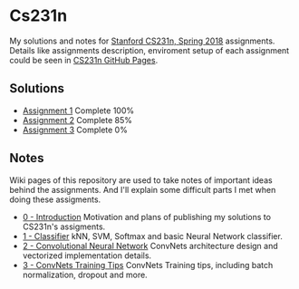 # Cs231n

My solutions and notes for [Stanford CS231n, Spring 2018](http://cs231n.stanford.edu/) assignments. Details like assignments description, enviroment setup of each assignment could be seen in [CS231n GitHub Pages](http://cs231n.github.io/).

## Solutions

* [Assignment 1](https://github.com/ECer23/cs231n.assignments/tree/master/assignment1) Complete 100%
* [Assignment 2](https://github.com/ECer23/cs231n.assignments/tree/master/assignment2) Complete 85%
* [Assignment 3](https://github.com/ECer23/cs231n.assignments/tree/master/assignment3) Complete 0%

## Notes

Wiki pages of this repository are used to take notes of important ideas behind the assignments. And I'll explain some difficult parts I met when doing these assigments.

* [0 - Introduction](http://ecr23.me/cs231n/) Motivation and plans of publishing my solutions to CS231n's assigments.
* [1 - Classifier](http://ecr23.me/cs231n/1-Classifier) kNN, SVM, Softmax and basic Neural Network classifier.
* [2 - Convolutional Neural Network](http://ecr23.me/cs231n/2-Convolutional-Neural-Network) ConvNets architecture design and vectorized implementation details.
* [3 - ConvNets Training Tips](http://ecr23.me/cs231n/3-ConvNets-Training-Tips) ConvNets Training tips, including batch normalization, dropout and more.
